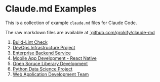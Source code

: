 # Claude.md Examples

This is a collection of example `claude.md` files for Claude Code.

The raw markdown files are available at [`github.com/grokify/claude-md](https://github.com/grokify/claude-md)

1. [Build-Lint Check](claude_build-lint-check/)
1. [DevOps Infrastructure Project](claude_devops-infrastructure-project/)
1. [Enterprise Backend Service](claude_enterprise-backend-service/)
1. [Mobile App Development - React Native](claude_mobile-app-development-react-native/)
1. [Open Soruce Liberary Development](claude_open-source-library-development/)
1. [Python Data Science Project](claude_python-data-science-project/)
1. [Web Application Development Team](claude_web-application-development-team/)